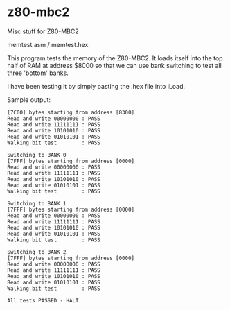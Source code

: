 # z80-mbc2
Misc stuff for Z80-MBC2

memtest.asm / memtest.hex:

This program tests the memory of the Z80-MBC2. It loads itself into the top half of RAM at address $8000 so that we can use bank switching to test all three 'bottom' banks.

I have been testing it by simply pasting the .hex file into iLoad.

Sample output:

```Memory test starting
[7C00] bytes starting from address [8300]
Read and write 00000000 : PASS
Read and write 11111111 : PASS
Read and write 10101010 : PASS
Read and write 01010101 : PASS
Walking bit test        : PASS

Switching to BANK 0
[7FFF] bytes starting from address [0000]
Read and write 00000000 : PASS
Read and write 11111111 : PASS
Read and write 10101010 : PASS
Read and write 01010101 : PASS
Walking bit test        : PASS

Switching to BANK 1
[7FFF] bytes starting from address [0000]
Read and write 00000000 : PASS
Read and write 11111111 : PASS
Read and write 10101010 : PASS
Read and write 01010101 : PASS
Walking bit test        : PASS

Switching to BANK 2
[7FFF] bytes starting from address [0000]
Read and write 00000000 : PASS
Read and write 11111111 : PASS
Read and write 10101010 : PASS
Read and write 01010101 : PASS
Walking bit test        : PASS

All tests PASSED - HALT
```

